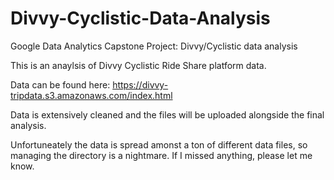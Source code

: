# Divvy-Cyclistic-Data-Analysis
Google Data Analytics Capstone Project: Divvy/Cyclistic data analysis

This is an anaylsis of Divvy Cyclistic Ride Share platform data.

Data can be found here: https://divvy-tripdata.s3.amazonaws.com/index.html

Data is extensively cleaned and the files will be uploaded alongside the final analysis.

Unfortuneately the data is spread amonst a ton of different data files, so managing the directory is a nightmare. 
If I missed anything, please let me know.
